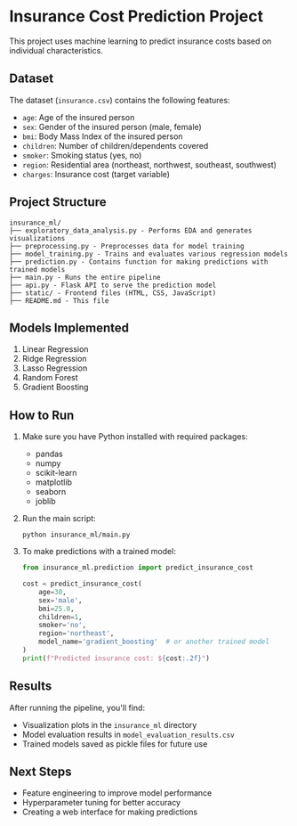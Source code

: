 # Insurance Cost Prediction Project

This project uses machine learning to predict insurance costs based on individual characteristics.

## Dataset

The dataset (`insurance.csv`) contains the following features:

- `age`: Age of the insured person
- `sex`: Gender of the insured person (male, female)
- `bmi`: Body Mass Index of the insured person
- `children`: Number of children/dependents covered
- `smoker`: Smoking status (yes, no)
- `region`: Residential area (northeast, northwest, southeast, southwest)
- `charges`: Insurance cost (target variable)

## Project Structure

```
insurance_ml/
├── exploratory_data_analysis.py - Performs EDA and generates visualizations
├── preprocessing.py - Preprocesses data for model training
├── model_training.py - Trains and evaluates various regression models
├── prediction.py - Contains function for making predictions with trained models
├── main.py - Runs the entire pipeline
├── api.py - Flask API to serve the prediction model
├── static/ - Frontend files (HTML, CSS, JavaScript)
├── README.md - This file
```

## Models Implemented

1. Linear Regression
2. Ridge Regression
3. Lasso Regression
4. Random Forest
5. Gradient Boosting

## How to Run

1. Make sure you have Python installed with required packages:
   - pandas
   - numpy
   - scikit-learn
   - matplotlib
   - seaborn
   - joblib

2. Run the main script:
   ```
   python insurance_ml/main.py
   ```

3. To make predictions with a trained model:
   ```python
   from insurance_ml.prediction import predict_insurance_cost
   
   cost = predict_insurance_cost(
       age=30,
       sex='male',
       bmi=25.0,
       children=1,
       smoker='no',
       region='northeast',
       model_name='gradient_boosting'  # or another trained model
   )
   print(f"Predicted insurance cost: ${cost:.2f}")
   ```

## Results

After running the pipeline, you'll find:
- Visualization plots in the `insurance_ml` directory
- Model evaluation results in `model_evaluation_results.csv`
- Trained models saved as pickle files for future use

## Next Steps

- Feature engineering to improve model performance
- Hyperparameter tuning for better accuracy
- Creating a web interface for making predictions